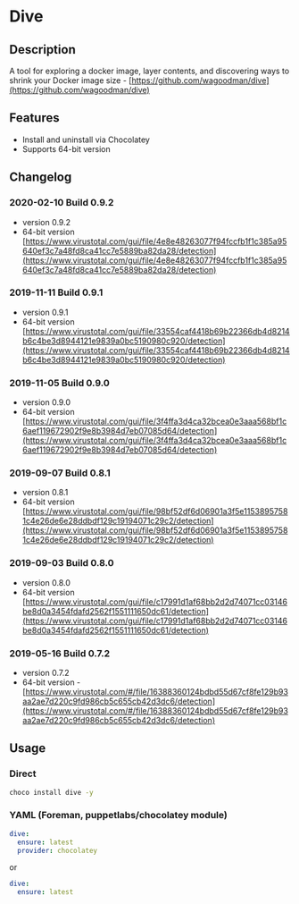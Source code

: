 # Dive

## Description

A tool for exploring a docker image, layer contents, and discovering ways to shrink your Docker image size - [https://github.com/wagoodman/dive](https://github.com/wagoodman/dive)

## Features

* Install and uninstall via Chocolatey
* Supports 64-bit version

## Changelog

### 2020-02-10 Build 0.9.2

* version 0.9.2
* 64-bit version [https://www.virustotal.com/gui/file/4e8e48263077f94fccfb1f1c385a95640ef3c7a48fd8ca41cc7e5889ba82da28/detection](https://www.virustotal.com/gui/file/4e8e48263077f94fccfb1f1c385a95640ef3c7a48fd8ca41cc7e5889ba82da28/detection)

### 2019-11-11 Build 0.9.1

* version 0.9.1
* 64-bit version [https://www.virustotal.com/gui/file/33554caf4418b69b22366db4d8214b6c4be3d8944121e9839a0bc5190980c920/detection](https://www.virustotal.com/gui/file/33554caf4418b69b22366db4d8214b6c4be3d8944121e9839a0bc5190980c920/detection)

### 2019-11-05 Build 0.9.0

* version 0.9.0
* 64-bit version [https://www.virustotal.com/gui/file/3f4ffa3d4ca32bcea0e3aaa568bf1c6aef119672902f9e8b3984d7eb07085d64/detection](https://www.virustotal.com/gui/file/3f4ffa3d4ca32bcea0e3aaa568bf1c6aef119672902f9e8b3984d7eb07085d64/detection)

### 2019-09-07 Build 0.8.1

* version 0.8.1
* 64-bit version [https://www.virustotal.com/gui/file/98bf52df6d06901a3f5e11538957581c4e26de6e28ddbdf129c19194071c29c2/detection](https://www.virustotal.com/gui/file/98bf52df6d06901a3f5e11538957581c4e26de6e28ddbdf129c19194071c29c2/detection)

### 2019-09-03 Build 0.8.0

* version 0.8.0
* 64-bit version [https://www.virustotal.com/gui/file/c17991d1af68bb2d2d74071cc03146be8d0a3454fdafd2562f1551111650dc61/detection](https://www.virustotal.com/gui/file/c17991d1af68bb2d2d74071cc03146be8d0a3454fdafd2562f1551111650dc61/detection)

### 2019-05-16 Build 0.7.2

* version 0.7.2
* 64-bit version - [https://www.virustotal.com/#/file/16388360124bdbd55d67cf8fe129b93aa2ae7d220c9fd986cb5c655cb42d3dc6/detection](https://www.virustotal.com/#/file/16388360124bdbd55d67cf8fe129b93aa2ae7d220c9fd986cb5c655cb42d3dc6/detection)

## Usage

### Direct

```cmd
choco install dive -y
```

### YAML (Foreman, puppetlabs/chocolatey module)

```yaml
dive:
  ensure: latest
  provider: chocolatey
```

or

```yaml
dive:
  ensure: latest
```
